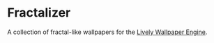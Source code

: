 # Fractalizer
A collection of fractal-like wallpapers for the [Lively Wallpaper Engine](https://github.com/rocksdanister/lively).

